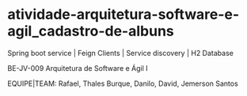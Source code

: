 # atividade-arquitetura-software-e-agil_cadastro-de-albuns
Spring boot service | Feign Clients | Service discovery | H2 Database

BE-JV-009 Arquitetura de Software e Ágil I

EQUIPE|TEAM:
Rafael, Thales Burque, Danilo, David, Jemerson Santos
